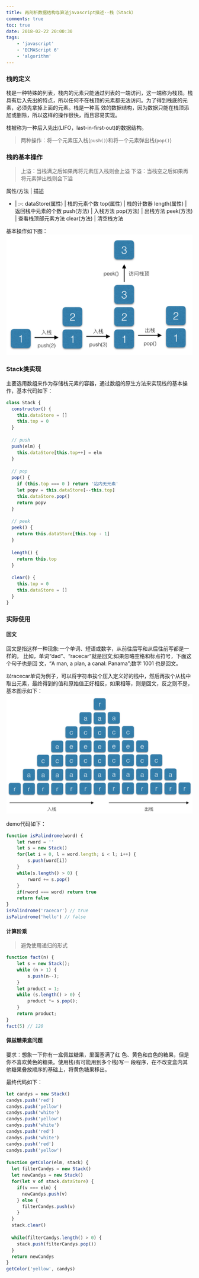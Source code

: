 ```yaml
---
title: 再剖析数据结构与算法javascript描述--栈（Stack）
comments: true
toc: true
date: 2018-02-22 20:00:30
tags:
    - 'javascript'
    - 'ECMAScript 6'
    - 'algorithm'
---
```


### 栈的定义

栈是一种特殊的列表，栈内的元素只能通过列表的一端访问，这一端称为栈顶。栈具有后入先出的特点，所以任何不在栈顶的元素都无法访问。为了得到栈底的元 素，必须先拿掉上面的元素。栈是一种高 效的数据结构，因为数据只能在栈顶添加或删除，所以这样的操作很快，而且容易实现。

栈被称为一种后入先出(LIFO，last-in-first-out)的数据结构。

> 两种操作：将一个元素压入栈(`push()`)和将一个元素弹出栈(`pop()`)

<!-- more -->

### 栈的基本操作

> 上溢：当栈满之后如果再将元素压入栈则会上溢
> 下溢：当栈空之后如果再将元素弹出栈则会下溢

属性/方法 | 描述 
- | :-: 
dataStore(属性) | 栈的元素个数
top(属性) | 栈的计数器
length(属性) | 返回栈中元素的个数
push(方法) | 入栈方法
pop(方法) | 出栈方法
peek(方法) | 查看栈顶部元素方法
clear(方法) | 清空栈方法

基本操作如下图：
<img width="600" src="stack-2018-2-22/stack.jpeg"/>

### Stack类实现
主要选用数组来作为存储栈元素的容器，通过数组的原生方法来实现栈的基本操作，基本代码如下：
``` javascript
class Stack {
  constructor() {
    this.dataStore = []
    this.top = 0
  }

  // push
  push(elm) {
    this.dataStore[this.top++] = elm
  }

  // pop
  pop() {
    if (this.top === 0 ) return '站内无元素'
    let popv = this.dataStore[--this.top]
    this.dataStore.pop()
    return popv
  }

  // peek
  peek() {
    return this.dataStore[this.top - 1]
  }

  length() {
    return this.top
  }

  clear() {
    this.top = 0
    this.dataStore = []
  }
}
```

### 实际使用

#### 回文

回文是指这样一种现象:一个单词、短语或数字，从前往后写和从后往前写都是一样的。 比如，单词“dad”、“racecar”就是回文;如果忽略空格和标点符号，下面这个句子也是回 文，“A man, a plan, a canal: Panama”;数字 1001 也是回文。

以racecar单词为例子，可以将字符串挨个压入定义好的栈中，然后再挨个从栈中取出元素，最终得到的值和原始值正好相反，如果相等，则是回文，反之则不是，基本图示如下：
<img width="600" src="stack-2018-2-22/stack-hw.jpeg"/>

demo代码如下：
``` javascript
function isPalindrome(word) {
    let rword = ''
    let s = new Stack()
    for(let i = 0, l = word.length; i < l; i++) {
        s.push(word[i])
    }
    while(s.length() > 0) {
        rword += s.pop()
    }
    if(rword === word) return true
    return false
}
isPalindrome('racecar') // true
isPalindrome('hello') // false
```

#### 计算阶乘
> 避免使用递归的形式

``` javascript
function fact(n) {
    let s = new Stack();
    while (n > 1) {
        s.push(n--);
    }
    let product = 1;
    while (s.length() > 0) {
        product *= s.pop();
    }
    return product;
}
fact(5) // 120
```
#### 佩兹糖果盒问题

要求：想象一下你有一盒佩兹糖果，里面塞满了红 色、黄色和白色的糖果，但是你不喜欢黄色的糖果。使用栈(有可能用到多个栈)写一 段程序，在不改变盒内其他糖果叠放顺序的基础上，将黄色糖果移出。

最终代码如下：
``` javascript
let candys = new Stack()
candys.push('red')
candys.push('yellow')
candys.push('white')
candys.push('yellow')
candys.push('white')
candys.push('red')
candys.push('white')
candys.push('red')
candys.push('yellow')

function getColor(elm, stack) {
  let filterCandys = new Stack()
  let newCandys = new Stack()
  for(let v of stack.dataStore) {
    if(v === elm) {
      newCandys.push(v)
    } else {
      filterCandys.push(v)
    }
  }
  stack.clear()
  
  while(filterCandys.length() > 0) {
    stack.push(filterCandys.pop())
  }
  return newCandys
}
getColor('yellow', candys)
```